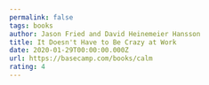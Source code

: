```yaml
---
permalink: false
tags: books
author: Jason Fried and David Heinemeier Hansson
title: It Doesn't Have to Be Crazy at Work
date: 2020-01-29T00:00:00.000Z
url: https://basecamp.com/books/calm
rating: 4
---
```

